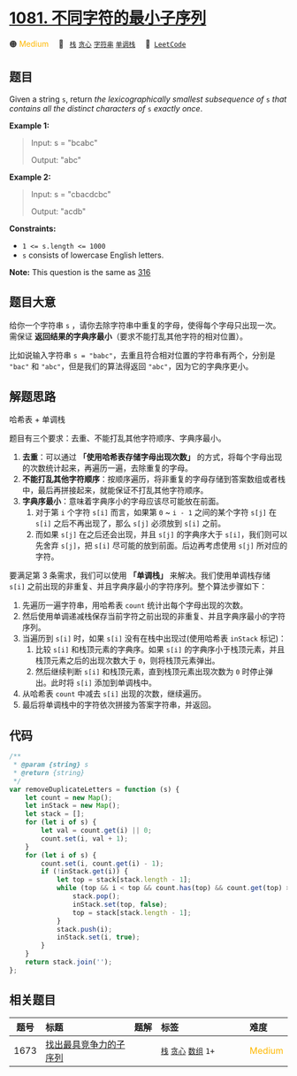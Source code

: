 # [1081. 不同字符的最小子序列](https://leetcode.com/problems/smallest-subsequence-of-distinct-characters)

🟠 <font color=#ffb800>Medium</font>&emsp; 🔖&ensp; [`栈`](/tag/stack.md) [`贪心`](/tag/greedy.md) [`字符串`](/tag/string.md) [`单调栈`](/tag/monotonic-stack.md)&emsp; 🔗&ensp;[`LeetCode`](https://leetcode.com/problems/smallest-subsequence-of-distinct-characters)

## 题目

Given a string `s`, return _the_ _lexicographically smallest_ _subsequence_
_of_ `s` _that contains all the distinct characters of_ `s` _exactly once_.

**Example 1:**

> Input: s = "bcabc"
>
> Output: "abc"

**Example 2:**

> Input: s = "cbacdcbc"
>
> Output: "acdb"

**Constraints:**

- `1 <= s.length <= 1000`
- `s` consists of lowercase English letters.

**Note:** This question is the same as [316](./0316.md)

## 题目大意

给你一个字符串 `s` ，请你去除字符串中重复的字母，使得每个字母只出现一次。需保证 **返回结果的字典序最小**（要求不能打乱其他字符的相对位置）。

比如说输入字符串 `s = "babc"`，去重且符合相对位置的字符串有两个，分别是 `"bac"` 和 `"abc"`，但是我们的算法得返回 `"abc"`，因为它的字典序更小。

## 解题思路

哈希表 + 单调栈

题目有三个要求：去重、不能打乱其他字符顺序、字典序最小。

1. **去重**：可以通过 **「使用哈希表存储字母出现次数」** 的方式，将每个字母出现的次数统计起来，再遍历一遍，去除重复的字母。
2. **不能打乱其他字符顺序**：按顺序遍历，将非重复的字母存储到答案数组或者栈中，最后再拼接起来，就能保证不打乱其他字符顺序。
3. **字典序最小**：意味着字典序小的字母应该尽可能放在前面。
   1. 对于第 `i` 个字符 `s[i]` 而言，如果第 `0` ~ `i - 1` 之间的某个字符 `s[j]` 在 `s[i]` 之后不再出现了，那么 `s[j]` 必须放到 `s[i]` 之前。
   2. 而如果 `s[j]` 在之后还会出现，并且 `s[j]` 的字典序大于 `s[i]`，我们则可以先舍弃 `s[j]`，把 `s[i]` 尽可能的放到前面。后边再考虑使用 `s[j]` 所对应的字符。

要满足第 3 条需求，我们可以使用 **「单调栈」** 来解决。我们使用单调栈存储 `s[i]` 之前出现的非重复、并且字典序最小的字符序列。整个算法步骤如下：

1. 先遍历一遍字符串，用哈希表 `count` 统计出每个字母出现的次数。
2. 然后使用单调递减栈保存当前字符之前出现的非重复、并且字典序最小的字符序列。
3. 当遍历到 `s[i]` 时，如果 `s[i]` 没有在栈中出现过(使用哈希表 `inStack` 标记)：
   1. 比较 `s[i]` 和栈顶元素的字典序。如果 `s[i]` 的字典序小于栈顶元素，并且栈顶元素之后的出现次数大于 `0`，则将栈顶元素弹出。
   2. 然后继续判断 `s[i]` 和栈顶元素，直到栈顶元素出现次数为 `0` 时停止弹出。此时将 `s[i]` 添加到单调栈中。
4. 从哈希表 `count` 中减去 `s[i]` 出现的次数，继续遍历。
5. 最后将单调栈中的字符依次拼接为答案字符串，并返回。

## 代码

```javascript
/**
 * @param {string} s
 * @return {string}
 */
var removeDuplicateLetters = function (s) {
	let count = new Map();
	let inStack = new Map();
	let stack = [];
	for (let i of s) {
		let val = count.get(i) || 0;
		count.set(i, val + 1);
	}
	for (let i of s) {
		count.set(i, count.get(i) - 1);
		if (!inStack.get(i)) {
			let top = stack[stack.length - 1];
			while (top && i < top && count.has(top) && count.get(top) > 0) {
				stack.pop();
				inStack.set(top, false);
				top = stack[stack.length - 1];
			}
			stack.push(i);
			inStack.set(i, true);
		}
	}
	return stack.join('');
};
```

## 相关题目

<!-- prettier-ignore -->
| 题号 | 标题 | 题解 | 标签 | 难度 |
| :------: | :------ | :------: | :------ | :------ |
| 1673 | [找出最具竞争力的子序列](https://leetcode.com/problems/find-the-most-competitive-subsequence) |  |  [`栈`](/tag/stack.md) [`贪心`](/tag/greedy.md) [`数组`](/tag/array.md) `1+` | <font color=#ffb800>Medium</font> |

<style>
.blue {
    background-color: #096dd9;
    padding: 0.25rem 0.5rem;
    margin: 0;
    font-size: 0.85em;
    border-radius: 3px;
    color: white;
    font-weight: 500;
}
table th:first-of-type { width: 10%; }
table th:nth-of-type(2) { width: 35%; }
table th:nth-of-type(3) { width: 10%; }
table th:nth-of-type(4) { width: 35%; }
table th:nth-of-type(5) { width: 10%; }
</style>
